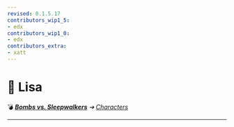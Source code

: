 ```yaml
---
revised: 0.1.5.17
contributors_wip1_5:
- edx
contributors_wip1_0:
- edx
contributors_extra:
- xatt
---
```


# 📄 Lisa

💣 ***[Bombs vs. Sleepwalkers][home]** ➔ [Characters][characters]*

****

[home]: /README.md
[characters]: /characters/readme.md
